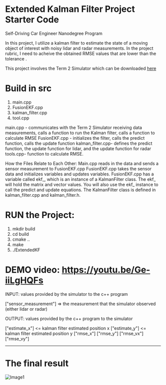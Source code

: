 # Extended Kalman Filter Project Starter Code
Self-Driving Car Engineer Nanodegree Program

In this project, I utilize a kalman filter to estimate the state of a moving object of interest with noisy lidar and radar measurements. In the project rubric, I need to acheive the obtained RMSE values that are lower than the tolerance . 

This project involves the Term 2 Simulator which can be downloaded [here](https://github.com/udacity/self-driving-car-sim/releases)

# Build in src

1. main.cpp
2. FusionEKF.cpp
3. kalman_filter.cpp
4. tool.cpp

main.cpp - communicates with the Term 2 Simulator receiving data measurements, calls a function to run the Kalman filter, calls a function to calculate RMSE
FusionEKF.cpp - initializes the filter, calls the predict function, calls the update function
kalman_filter.cpp- defines the predict function, the update function for lidar, and the update function for radar
tools.cpp- function to calculate RMSE.


How the Files Relate to Each Other:
Main.cpp reads in the data and sends a sensor measurement to FusionEKF.cpp
FusionEKF.cpp takes the sensor data and initializes variables and updates variables. 
FusionEKF.cpp has a variable called ekf_, which is an instance of a KalmanFilter class. 
The ekf_ will hold the matrix and vector values. You will also use the ekf_ instance to call the predict and update equations.
The KalmanFilter class is defined in kalman_filter.cpp and kalman_filter.h. 

# RUN the Project:

1. mkdir build
2. cd build
3. cmake ..
4. make
5. ./ExtendedKF

# DEMO video: https://youtu.be/Ge-iiLgHQFs


INPUT: values provided by the simulator to the c++ program

["sensor_measurement"] => the measurement that the simulator observed (either lidar or radar)

OUTPUT: values provided by the c++ program to the simulator

["estimate_x"] <= kalman filter estimated position x
["estimate_y"] <= kalman filter estimated position y
["rmse_x"]
["rmse_y"]
["rmse_vx"]
["rmse_vy"]

---
# The final result
![Image1](./IMAGE/image1.png)



